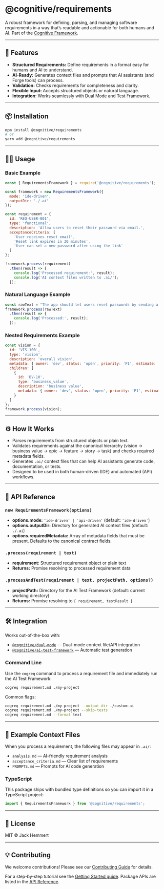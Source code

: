 # @cognitive/requirements

A robust framework for defining, parsing, and managing software requirements in a way that’s readable and actionable for both humans and AI. Part of the [Cognitive Framework](https://github.com/JackHemmert3113/cognitive-framework).

---

## 🚀 Features

- **Structured Requirements:** Define requirements in a format easy for humans and AI to understand.
- **AI-Ready:** Generates context files and prompts that AI assistants (and Forge tools) can process.
- **Validation:** Checks requirements for completeness and clarity.
- **Flexible Input:** Accepts structured objects or natural language.
- **Integration:** Works seamlessly with Dual Mode and Test Framework.

---

## 📦 Installation

```bash
npm install @cognitive/requirements
# or
yarn add @cognitive/requirements
```

---

## 🧑‍💻 Usage

### Basic Example

```js
const { RequirementsFramework } = require('@cognitive/requirements');

const framework = new RequirementsFramework({
  mode: 'ide-driven',
  outputDir: './.ai'
});

const requirement = {
  id: 'REQ-USER-001',
  type: 'functional',
  description: 'Allow users to reset their password via email.',
  acceptanceCriteria: [
    'User receives reset email',
    'Reset link expires in 30 minutes',
    'User can set a new password after using the link'
  ]
};

framework.process(requirement)
  .then(result => {
    console.log('Processed requirement:', result);
    console.log('AI context files written to .ai/');
  });
```

### Natural Language Example

```js
const rawText = "The app should let users reset passwords by sending a secure reset link to their email. The link must expire after 30 minutes.";
framework.process(rawText)
  .then(result => {
    console.log('Processed:', result);
  });
```

### Nested Requirements Example

```js
const vision = {
  id: 'VIS-100',
  type: 'vision',
  description: 'overall vision',
  metadata: { owner: 'dev', status: 'open', priority: 'P1', estimate: '1d', tags: 'demo', created: '2024-01-01', lastUpdated: '2024-01-02', team: 'core' },
  children: [
    {
      id: 'BV-10',
      type: 'business_value',
      description: 'business value',
      metadata: { owner: 'dev', status: 'open', priority: 'P1', estimate: '1d', tags: 'demo', created: '2024-01-01', lastUpdated: '2024-01-02', team: 'core' }
    }
  ]
};
framework.process(vision);
```

---

## ⚙️ How It Works

- Parses requirements from structured objects or plain text.
- Validates requirements against the canonical hierarchy (vision → business value → epic → feature → story → task) and checks required metadata fields.
- Generates `.ai/` context files that can help AI assistants generate code, documentation, or tests.
- Designed to be used in both human-driven (IDE) and automated (API) workflows.

---

## 🧩 API Reference

### `new RequirementsFramework(options)`

- **options.mode:** `'ide-driven' | 'api-driven'` (default: `'ide-driven'`)
- **options.outputDir:** Directory for generated AI context files (default: `./.ai`)
- **options.requiredMetadata:** Array of metadata fields that must be present. Defaults to the canonical contract fields.

### `.process(requirement | text)`

- **requirement:** Structured requirement object or plain text
- **Returns:** Promise resolving to processed requirement data

### `.processAndTest(requirement | text, projectPath, options?)`

- **projectPath:** Directory for the AI Test Framework (default: current working directory)
- **Returns:** Promise resolving to `{ requirement, testResult }`

---

## 🛠️ Integration

Works out-of-the-box with:
- [`@cognitive/dual-mode`](../dual-mode) — Dual-mode context file/API integration
- [`@cognitive/ai-test-framework`](../ai-test-framework) — Automatic test generation

### Command Line

Use the `cogreq` command to process a requirement file and immediately run the AI Test Framework:

```bash
cogreq requirement.md ./my-project
```

Common flags:

```bash
cogreq requirement.md ./my-project --output-dir ./custom-ai
cogreq requirement.md ./my-project --skip-tests
cogreq requirement.md --format text
```

---

## 📄 Example Context Files

When you process a requirement, the following files may appear in `.ai/`:
- `analysis.md` — AI-friendly requirement analysis
- `acceptance_criteria.md` — Clear list of requirements
- `PROMPTS.md` — Prompts for AI code generation

### TypeScript

This package ships with bundled type definitions so you can import it in a TypeScript project:

```ts
import { RequirementsFramework } from '@cognitive/requirements';
```

---

## 📝 License

MIT © Jack Hemmert

---

## 💡 Contributing

We welcome contributions! Please see our [Contributing Guide](../../CONTRIBUTING.md) for details.

For a step-by-step tutorial see the [Getting Started guide](../../docs/getting-started.md). Package APIs are listed in the [API Reference](../../docs/api-reference.md).